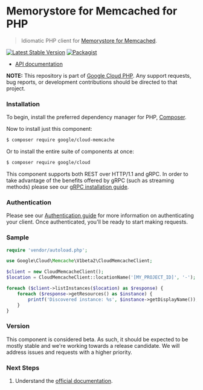 # Memorystore for Memcached for PHP

> Idiomatic PHP client for [Memorystore for Memcached](https://cloud.google.com/memorystore/).

[![Latest Stable Version](https://poser.pugx.org/google/cloud-memcache/v/stable)](https://packagist.org/packages/google/cloud-memcache) [![Packagist](https://img.shields.io/packagist/dm/google/cloud-memcache.svg)](https://packagist.org/packages/google/cloud-memcache)

* [API documentation](http://googleapis.github.io/google-cloud-php/#/docs/cloud-memcache/latest/memcache/readme)

**NOTE:** This repository is part of [Google Cloud PHP](https://github.com/googleapis/google-cloud-php). Any
support requests, bug reports, or development contributions should be directed to
that project.

### Installation

To begin, install the preferred dependency manager for PHP, [Composer](https://getcomposer.org/).

Now to install just this component:

```sh
$ composer require google/cloud-memcache
```

Or to install the entire suite of components at once:

```sh
$ composer require google/cloud
```

This component supports both REST over HTTP/1.1 and gRPC. In order to take advantage of the benefits offered by gRPC (such as streaming methods)
please see our [gRPC installation guide](https://cloud.google.com/php/grpc).

### Authentication

Please see our [Authentication guide](https://github.com/googleapis/google-cloud-php/blob/master/AUTHENTICATION.md) for more information
on authenticating your client. Once authenticated, you'll be ready to start making requests.

### Sample

```php
require 'vendor/autoload.php';

use Google\Cloud\Memcache\V1beta2\CloudMemcacheClient;

$client = new CloudMemcacheClient();
$location = CloudMemcacheClient::locationName('[MY_PROJECT_ID]', '-');

foreach ($client->listInstances($location) as $response) {
    foreach ($response->getResources() as $instance) {
        printf('Discovered instance: %s', $instance->getDisplayName());
    }
}
```

### Version

This component is considered beta. As such, it should be expected to be mostly
stable and we're working towards a release candidate. We will address issues
and requests with a higher priority.

### Next Steps

1. Understand the [official documentation](https://cloud.google.com/memorystore/docs/memcached/).
